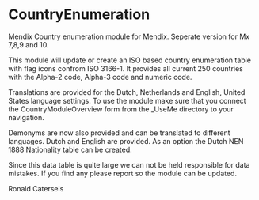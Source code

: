 # CountryEnumeration
Mendix Country enumeration module for Mendix. Seperate version for Mx 7,8,9 and 10.

This module will update or create an ISO based country enumeration table with flag icons confrom ISO 3166-1. 
It provides all current 250 countries with the Alpha-2 code, Alpha-3 code and numeric code.

Translations are provided for the Dutch, Netherlands and English, United States language settings. To use the module make sure that you connect the CountryModuleOverview form from the _UseMe directory to your navigation. 

Demonyms are now also provided and can be translated to different languages. Dutch and English are provided.
As an option the Dutch NEN 1888 Nationality table can be created.

Since this data table is quite large we can not be held responsible for data mistakes. If you find any please report so 
the module can be updated.

Ronald Catersels
